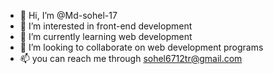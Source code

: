 - 👋 Hi, I’m @Md-sohel-17
- 👀 I’m interested in front-end development
- 🌱 I’m currently learning web development
- 💞️ I’m looking to collaborate on web development programs
- 📫 you can reach me through sohel6712tr@gmail.com

<!---
Md-sohel-17/Md-sohel-17 is a ✨ special ✨ repository because its `README.md` (this file) appears on your GitHub profile.
You can click the Preview link to take a look at your changes.
--->

